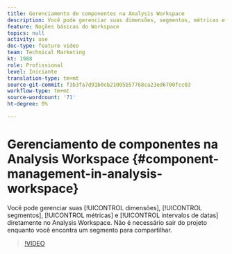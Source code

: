 ```yaml
---
title: Gerenciamento de componentes na Analysis Workspace
description: Você pode gerenciar suas dimensões, segmentos, métricas e intervalos de datas diretamente no Analysis Workspace. Não é necessário sair do projeto enquanto você encontra um segmento para compartilhar.
feature: Noções básicas do Workspace
topics: null
activity: use
doc-type: feature video
team: Technical Marketing
kt: 1988
role: Profissional
level: Iniciante
translation-type: tm+mt
source-git-commit: f3b3fa7d91b0cb21005b57768ca23ed6700fcc03
workflow-type: tm+mt
source-wordcount: '71'
ht-degree: 0%

---
```



# Gerenciamento de componentes na Analysis Workspace {#component-management-in-analysis-workspace}

Você pode gerenciar suas [!UICONTROL dimensões], [!UICONTROL segmentos], [!UICONTROL métricas] e [!UICONTROL intervalos de datas] diretamente no Analysis Workspace. Não é necessário sair do projeto enquanto você encontra um segmento para compartilhar.

>[!VIDEO](https://video.tv.adobe.com/v/24095/?quality=12)
